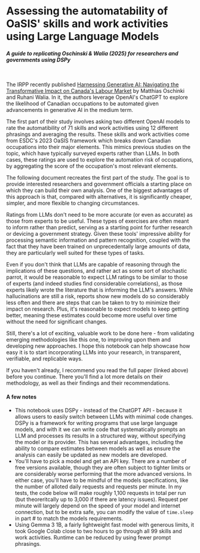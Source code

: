 # Assessing the automatability of OaSIS' skills and work activities using Large Language Models  
#### *A guide to replicating Oschinski & Walia (2025) for researchers and governments using DSPy*
<br>

The IRPP recently published [Harnessing Generative AI: Navigating the Transformative Impact on Canada's Labour Market](https://irpp.org/research-studies/harnessing-generative-ai/) by Matthias Oschinki and Ruhani Walia. In it, the authors leverage OpenAI's ChatGPT to explore the likelihood of Canadian occupations to be automated given advancements in generative AI in the medium term.

The first part of their study involves asking two different OpenAI models to rate the automatibility of 71 skills and work activities using 12 different phrasings and averaging the results. These skills and work activities come from
ESDC's 2023 OaSIS framework which breaks down Canadian occupations into their major elements. This mimics previous studies on the topic, which have typically surveyed experts rather than LLMs. In both cases, these ratings are used to explore the automation risk of occupations, by aggregating the score of the occupation's most relevant elements.

The following document recreates the first part of the study. The goal is to provide interested researchers and government officials a starting place on which they can build their own analysis. One of the biggest advantages of this approach is that, compared with alternatives, it is significantly cheaper, simpler, and more flexible to changing circumstances.

Ratings from LLMs don't need to be more accurate (or even as accurate) as those from experts to be useful. These types of exercises are often meant to inform rather than predict, serving as a starting point for further research or devicing a government strategy. Given these tools' impressive ability for processing semantic information and pattern recognition, coupled with the fact that they have been trained on unprecedentally large amounts of data, they are particularly well suited for these types of tasks.

Even if you don't think that LLMs are capable of reasoning through the implications of these questions, and rather act as some sort of stochastic parrot, it would be reasonable to expect LLM ratings to be similar to those of experts (and indeed studies find considerable correlations), as those experts likely wrote the literature that is informing the LLM's answers. While hallucinations are still a risk, reports show new models do so considerably less often and there are steps that can be taken to try to minimize their impact on research. Plus, it's reasonable to expect models to keep getting better, meaning these estimates could become more useful over time without the need for significant changes.

Still, there's a lot of exciting, valuable work to be done here - from validating emerging methodologies like this one, to improving upon them and developing new approaches. I hope this notebook can help showcase how easy it is to start incorporating LLMs into your research, in transparent, verifiable, and replicable ways.

If you haven't already, I recommend you read the full paper (linked above) before you continue. There you'll find a lot more details on their methodology, as well as their findings and their recommendations.

#### A few notes

- This notebook uses DSPy - instead of the ChatGPT API - because it allows users to easily switch between LLMs with minimal code changes. DSPy is a framework for writing programs that use large language models, and with it we can write code that systematically prompts an LLM and processes its results in a structured way, without specifying the model or its provider. This has several advantages, including the ability to compare estimates between models as well as ensure the analysis can easily be updated as new models are developed.
- You'll have to pick a model and get an API key. There are a number of free versions available, though they are often subject to tighter limits or are considerably worse performing that the more advanced versions. In either case, you'll have to be mindful of the models specifications, like the number of alloted daily requests and requests per minute. In my tests, the code below will make roughly 1,100 requests in total per run (but theoreritcally up to 3,000 if there are latency issues). Request per minute will largely depend on the speed of your model and internet connection, but to be extra safe, you can modify the value of `time.sleep` in part # to match the models requirements.
- Using Gemma 3 1B, a fairly lightweight fast model with generous limits, it took Google Colab close to two hours to go through all 99 skills and work activities. Runtime can be reduced by using fewer prompt phrasings.

